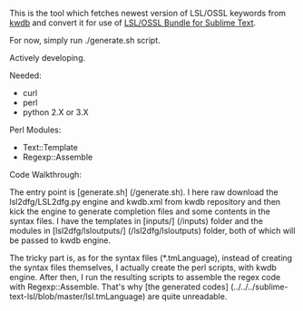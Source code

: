 This is the tool which fetches newest version of LSL/OSSL keywords from [kwdb](https://bitbucket.org/Sei_Lisa/kwdb) and convert it for use of [LSL/OSSL Bundle for Sublime Text](https://github.com/Makopo/sublime-text-lsl).

For now, simply run ./generate.sh script.

Actively developing.

Needed:

* curl
* perl
* python 2.X or 3.X

Perl Modules:

* Text::Template
* Regexp::Assemble

Code Walkthrough:

The entry point is [generate.sh] (/generate.sh). I here raw download the lsl2dfg/LSL2dfg.py engine and kwdb.xml from kwdb repository and then kick the engine to generate completion files and some contents in the syntax files. I have the templates in [inputs/] (/inputs) folder and the modules in [lsl2dfg/lsloutputs/] (/lsl2dfg/lsloutputs) folder, both of which will be passed to kwdb engine.

The tricky part is, as for the syntax files (*.tmLanguage), instead of creating the syntax files themselves, I actually create the perl scripts, with kwdb engine. After then, I run the resulting scripts to assemble the regex code with Regexp::Assemble. That's why [the generated codes] (../../../sublime-text-lsl/blob/master/lsl.tmLanguage) are quite unreadable.
